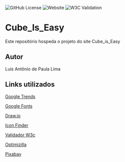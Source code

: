 ![GitHub License](https://img.shields.io/github/license/Luis-Antonio-Lima/Cube_Is_Easy)
![Website](https://img.shields.io/website?url=https%3A%2F%2Fluis-antonio-lima.github.io%2FCube_Is_Easy%2F)
![W3C Validation](https://img.shields.io/w3c-validation/html?targetUrl=https%3A%2F%2Fluis-antonio-lima.github.io%2FCube_Is_Easy%2F)


# Cube_Is_Easy
Este repositório hospeda o projeto do site Cube_is_Easy
## Autor
Luis Antônio de Paula Lima
## Links utilizados
[Google Trends](https://trends.google.com.br/trends/)

[Google Fonts](https://fonts.google.com/)

[Draw.io](https://app.diagrams.net/)

[Icon Finder](https://www.iconfinder.com/)

[Validador W3c](https://validator.w3.org/)

[Optimizilla](https://imagecompressor.com/)

[Pixabay](https://pixabay.com/pt/)
